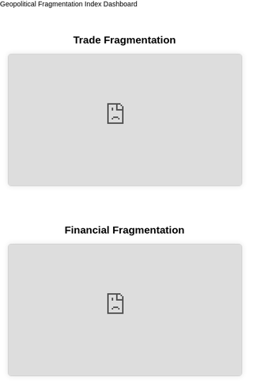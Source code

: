 <html lang="en">
<head>
  <meta charset="UTF-8">
  <title>Geopolitical Fragmentation Index Dashboard</title>
  <meta name="viewport" content="width=device-width, initial-scale=1.0">
  <style>
    html, body {
      margin: 0;
      padding: 0;
      background-color: white;
      color: black;
      font-family: sans-serif;
    }

    .header {
      padding: 1.5rem 1rem;
      text-align: center;
      font-size: 1.75rem;
      font-weight: bold;
    }

    section {
      max-width: 960px;
      margin: 0 auto;
      padding: 1.5rem 1rem;
    }

    h2 {
      text-align: center;
      margin-bottom: 1rem;
    }

    .iframe-container {
      position: relative;
      width: 100%;
      padding-bottom: 56.25%; /* 16:9 aspect ratio */
      height: 0;
      overflow: hidden;
      border: 1px solid #ccc;
      border-radius: 6px;
      box-shadow: 0 0 12px rgba(0,0,0,0.1);
    }

    .iframe-container iframe {
      position: absolute;
      top: 0;
      left: 0;
      width: 100%;
      height: 100%;
      border: none;
    }
  </style>
</head>
<body>

  <div class="header">Geopolitical Fragmentation Index Dashboard</div>

  <section>
    <h2>Trade Fragmentation</h2>
    <div class="iframe-container">
      <iframe src="https://lookerstudio.google.com/embed/reporting/8c92f986-d3b2-4bb7-a839-267912190484/page/1n0HF" allowfullscreen></iframe>
    </div>
  </section>

  <section>
    <h2>Financial Fragmentation</h2>
    <div class="iframe-container">
      <iframe src="https://lookerstudio.google.com/embed/reporting/8c92f986-d3b2-4bb7-a839-267912190484/page/p_u6dg9favrd" allowfullscreen></iframe>
    </div>
  </section>

  <!-- OPTIONAL: Add more charts below -->
  <!--
  <section>
    <h2>Mobility Fragmentation</h2>
    <div class="iframe-container">
      <iframe src="..." allowfullscreen></iframe>
    </div>
  </section>

  <section>
    <h2>Political Fragmentation</h2>
    <div class="iframe-container">
      <iframe src="..." allowfullscreen></iframe>
    </div>
  </section>
  -->

</body>
</html>
